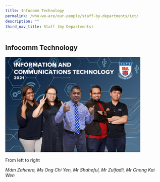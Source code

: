 ```yaml
---
title: Infocomm Technology
permalink: /who-we-are/our-people/staff-by-departments/ict/
description: ""
third_nav_title: Staff (by Departments)
---
```

## Infocomm Technology

<img src="/images/ICT.jpg" style="width:85%">

From left to right  
  
_Mdm Zaheera, Ms Ong Chi Yen, Mr Shaheful, Mr Zulfadli, Mr Chong Kai Wen_